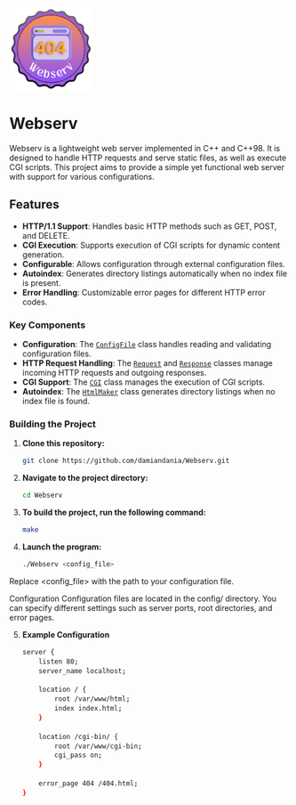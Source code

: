 <p>
<img src="https://github.com/damiandania/damiandania/blob/main/Pics/Webserv.png"
	alt="Project pic" width="150" height="150"/>
</p>

# Webserv

Webserv is a lightweight web server implemented in C++ and C++98. It is designed to handle HTTP requests and serve static files, as well as execute CGI scripts. This project aims to provide a simple yet functional web server with support for various configurations.

## Features

- **HTTP/1.1 Support**: Handles basic HTTP methods such as GET, POST, and DELETE.
- **CGI Execution**: Supports execution of CGI scripts for dynamic content generation.
- **Configurable**: Allows configuration through external configuration files.
- **Autoindex**: Generates directory listings automatically when no index file is present.
- **Error Handling**: Customizable error pages for different HTTP error codes.

### Key Components

- **Configuration**: The [`ConfigFile`](command:_github.copilot.openSymbolInFile?%5B%7B%22scheme%22%3A%22file%22%2C%22authority%22%3A%22%22%2C%22path%22%3A%22%2FUsers%2Fdamiandania%2FGitFolder%2FWebserv%2Fincludes%2FConfigFile.hpp%22%2C%22query%22%3A%22%22%2C%22fragment%22%3A%22%22%7D%2C%22ConfigFile%22%5D "/Users/damiandania/GitFolder/Webserv/includes/ConfigFile.hpp") class handles reading and validating configuration files.
- **HTTP Request Handling**: The [`Request`](command:_github.copilot.openSymbolInFile?%5B%7B%22scheme%22%3A%22file%22%2C%22authority%22%3A%22%22%2C%22path%22%3A%22%2FUsers%2Fdamiandania%2FGitFolder%2FWebserv%2Fincludes%2FRequest.hpp%22%2C%22query%22%3A%22%22%2C%22fragment%22%3A%22%22%7D%2C%22Request%22%5D "/Users/damiandania/GitFolder/Webserv/includes/Request.hpp") and [`Response`](command:_github.copilot.openSymbolInFile?%5B%7B%22scheme%22%3A%22file%22%2C%22authority%22%3A%22%22%2C%22path%22%3A%22%2FUsers%2Fdamiandania%2FGitFolder%2FWebserv%2Fincludes%2FResponse.hpp%22%2C%22query%22%3A%22%22%2C%22fragment%22%3A%22%22%7D%2C%22Response%22%5D "/Users/damiandania/GitFolder/Webserv/includes/Response.hpp") classes manage incoming HTTP requests and outgoing responses.
- **CGI Support**: The [`CGI`](command:_github.copilot.openSymbolInFile?%5B%7B%22scheme%22%3A%22file%22%2C%22authority%22%3A%22%22%2C%22path%22%3A%22%2FUsers%2Fdamiandania%2FGitFolder%2FWebserv%2Fincludes%2FCGI.hpp%22%2C%22query%22%3A%22%22%2C%22fragment%22%3A%22%22%7D%2C%22CGI%22%5D "/Users/damiandania/GitFolder/Webserv/includes/CGI.hpp") class manages the execution of CGI scripts.
- **Autoindex**: The [`HtmlMaker`](command:_github.copilot.openSymbolInFile?%5B%7B%22scheme%22%3A%22file%22%2C%22authority%22%3A%22%22%2C%22path%22%3A%22%2FUsers%2Fdamiandania%2FGitFolder%2FWebserv%2Fincludes%2FHtmlMaker.hpp%22%2C%22query%22%3A%22%22%2C%22fragment%22%3A%22%22%7D%2C%22HtmlMaker%22%5D "/Users/damiandania/GitFolder/Webserv/includes/HtmlMaker.hpp") class generates directory listings when no index file is found.

### Building the Project

1. **Clone this repository:**
	```bash
	git clone https://github.com/damiandania/Webserv.git

2. **Navigate to the project directory:**
	```bash
	cd Webserv

3. **To build the project, run the following command:**
	```bash
	make

4. **Launch the program:**
	```bash
	./Webserv <config_file>

Replace <config_file> with the path to your configuration file.

Configuration
Configuration files are located in the config/ directory. You can specify different settings such as server ports, root directories, and error pages.

5. **Example Configuration**
	```bash
	server {
		listen 80;
		server_name localhost;

		location / {
			root /var/www/html;
			index index.html;
		}

		location /cgi-bin/ {
			root /var/www/cgi-bin;
			cgi_pass on;
		}

		error_page 404 /404.html;
	}
